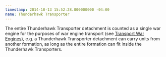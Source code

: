 ```yaml
---
timestamp: 2014-10-13 15:52:28.000000000 -04:00
name: Thunderhawk Transporter
---
```

The entire Thunderhawk Transporter detachment is counted as a single war engine for the purposes of war engine transport (see [Transport War Engines](#transport-war-engines)), e.g. a Thunderhawk Transporter detachment can carry units from another formation, as long as the entire formation can fit inside the Thunderhawk Transporters.